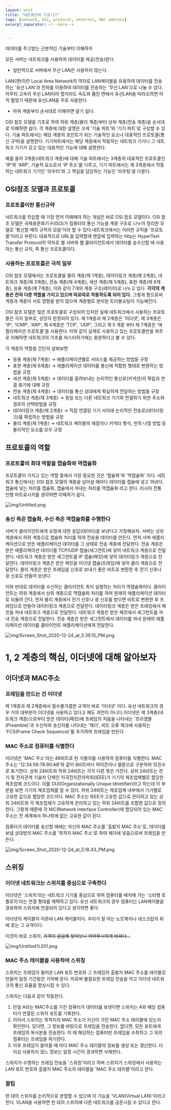```yaml
---
layout: post
title: "네트워크의 기초(1)"
tags: [network, OSI, protocol, ethernet, MAC address]
excerpt_separator: <!--more-->


---
```


데이터를 주고받는 근본적인 기술부터 이해하자

<!--more-->

모든 서버는 네트워크를 사용하여 데이터를 제공(전송)한다. 

- 일반적으로 서버에서 무선 LAN은 사용하지 않는다.

LAN(랜)이란 Local Area Network의 약자로 LAN케이블을 유용하여 데이터를 전송하는 '유선 LAN'과 전파를 이용하여 데이터를 전송하는 '무선 LAN'으로 나눌 수 있다. 아무리 고속의 무선 LAN이라 할지라도 속도와 품진 면에서 유선LAN을 따라오려면 아직 멀었기 때문에 유선LAN을 주로 사용한다. 

- 하위 계층부터 순서대로 이해하면 알기 쉽다.

OSI 참조 모델을 기초로 하여 하위 계층(물리 계층)부터 상위 계층(전송 계층)을 순서대로 이해하면 쉽다. 각 계층에 대한 설명은 크게 '기술 파트'와 '기기 파트'로 구성할 수 있다. 기술 파트에서는 해당 계층의 포인트가 되는 기술적인 요소나 대표적인 프로토콜(통신 규약)을 설명한다. 기기파트에서는 해당 계층에서 작동하는 네트워크 기기나 그 네트워크 기기가 갖고 있는 대표적인 기능에 대해 설명한다. 

예를 들어 3계층(네트워크 계층)에 대해 기술 파트에서는 3계층의 대표적인 프로토콜인 'IP'와 'ARP', 기술적 요소로서 'IP 주소'를 다루고, 기기 파트에서는 제 3계층에서 작동하는 네트워크 기기인 '라우터'와 그 핵심을 담당하는 기능인 '라우팅'을 다룬다.

## OSI참조 모델과 프로토콜

### 프로토콜이란 통신규약

네트워크를 학습할 때 가장 먼저 이해해야 하는  개념은 바로 OSI 참조 모델이다. OSI 참조 모델은 국제표준화기구(ISO)가 컴퓨터의 통신 기능을 계층 구조로 나누어 정리한 모델로 '통신할 때의 규칙의 모음'이라 할 수 있다.네트워크에서는 이러한 규칙을 '프로토콜'이라고 부른다. 대표적으로 URL을 입력할때 맨앞에 입력하는 http는 HyperText Transfer Protocol의 약자로 웹 서버와 웹 클라이언트에서 데이터를 송수신할 때 사용하는 통신 규칙, 즉 통신 프로토콜이다.

### 사용하는 프로토콜은 극히 일부

OSI 참조 모델에서는 프로토콜을 물리 계층(제 1계층), 데이터링크 계층(제 2계층), 네트워크 계층(제 3계층), 전송 계층(제 4계층), 세션 계층(제 5계층), 표현 계층(제 6계층), 응용 계층(제 7계층), 이와 같이 7개의 계층 구조(레이어)로 나누고 있다. **각각의 계층은 전혀 다른 역할을 가지고 있으며 따로따로 작동하도록 되어 있다.** 그렇게 함으로써 계층과 계층이 서로 영향을 받지 않으며 계층별로 분리된 트러블슈팅이 가능해진다.

OSI 참조 모델은 많은 프로토콜로 구성되어 있지만 실제 네트워크에서 사용하는 프로토콜은 극히 일부로, 상당히 한정되어 있다. 제 1계층과 제 2계층은 '이더넷', 제 3계층은 'IP', 'ICMP', 'ARP', 제 4계층은 'TCP', 'UDP', 그리고 제 5 계층 부터 제 7계층은 '애플리케이션 프로토콜'을 사용한다. 이와 같이  실제로 사용하고 있는 프로토콜만을 위주로 이해하면 네트워크의 기초를 마스터하기에는 충분하다고 볼 수 있다.

각 계층의 역할을 간단히 살펴보면

- 응용 계층(제 7계층) → 애플리케이션별로 서비스를 제공하는 방법을 규정
- 표현 계층(제 6계층) → 애플리케이션 데이터를 통신에 적합한 형태로 변환하는 방법을 규정
- 세션 계층(제 5계층) → 데이터를 흘려보내는 논리적인 통신로(커넥션)의 확립과 연결 끊기에 대해 규정
- 전송 계층(제 4계층) → 데이터를 통신 상대에게 확실하게 전달하는 방법을 규정
- 네트워크 계층(제 3계층) → 동일 또는 다른 네트워크 기기와 연결하기 위한 주소와 경로의 선택방법을 규정
- 데이터링크 계층(제 2계층) → 직접 연결된 기기 사이에 논리적인 전송로(데이터링크)를 확립하는 방법을 규정
- 물리 계층(제 1계층) → 네트워크 케이블의 재질이나 커넥터 형식, 핀의 나열 방법 등 물리적인 요소를 모두 규정

## 프로토콜의 역할

### 프로토콜의 최대 역할을 캡슐화와 역캡슐화

프로토콜이 가지고 있는 역할 중에서 가장 중요한 것은 '캡슐화'와 '역캡슐화' 이다. 네트워크 통신에서는 OSI 참조 모델의 계층을 넘어설 때마다 데이터를 캡슐에 넣고 꺼낸다. 캡슐에 넣는 처리를 캡슐화, 캡슐에서 꺼내는 처리를 역캡슐화 라고 한다. 러시아 전통 인형 마트료시카를 생각하면 이해하기 쉽다.

![img/Untitled.png](/assets/img/posts/2020-12-24-network-basic-1/Untitled.png)

### 송신 측은 캡슐화, 수신 측은 역캡슐화를 수행한다

서버가 클라이언트에게 요청에 대한 응답(데이터)을 보낸다고 가정해보자. 서버는 상위 계층에서 하위 계층으로 캡슐화 처리를 하여 전송용 데이터를 만든다. 먼저 서버 애플리케이션으로 만든 애플리케이션 데이터를 그 상태로 전송 계층에 전달한다. 전송 계층은 받은 애플리케이션 데이터를 TCP/UDP 캡슐(세그먼트)에 넣어 네트워크 계층으로 전달한다. 네트워크 계층은 받은 세그먼트를 IP 캡슐(패킷)에 넣어 데이터링크 계층으로 전달한다. 데이터링크 계층은 받은 패킷을 이더넷 캡슐(프레임)에 넣어 물리 계층으로 전달한다. 물리 계층은 받은 프레임을 신호로 보내기 좋은 비트로 변환한 후 전기 신호나 광 신호로 만들어 보낸다.

이와 반대로 데이터를 수신하는 클라이언트 측이 실행하는 처리가 역캡슐화이다.  클라이언트는 하위 계층에서 상위 계층으로 역캡슐화 처리를 하여 원래의 애플리케이션 데이터로 되돌려 간다. 먼저 물리 계층에서 전기 신호나 광 신호를 받으면 비트로 변환한 후 프레임으로 만들어 데이터링크 계층으로 전달한다. 데이터링크 계층은 받은 프레임에서 패킷을 꺼내 네트워크 계층으로 전달한다. 네트워크 계층은 받은 패킷에서 세그먼트를 꺼내 전송 계층으로 전달한다. 전송 계층은 받은 세그먼트에서 데이터를 꺼내 원래의 애플리케이션 데이터를 클라이언트 애플리케이션에게 전달한다.

![img/Screen_Shot_2020-12-24_at_5.39.15_PM.png](/assets/img/posts/2020-12-24-network-basic-1/Screen_Shot_2020-12-24_at_5.39.15_PM.png)

# 1, 2 계층의 핵심, 이더넷에 대해 알아보자

## 이더넷과 MAC주소

### 프레임을 만드는 건 이더넷

제 1계층과 제 2계층에서 필수불가결한 규격이 바로 '이더넷' 이다. 유선 네트워크의 경우 거의 대부분이 이더넷을 사용하고 있다고 해도 과언이 아니다.이더넷은 제 3계층(네트워크 계층)으로부터 받은 데이터(패킷)에 프레임의 처음을 나타내는 '프리앰블(Preamble)'과 수신자와 송신자를 나타내는 '헤더', 비트 오류 체크에 사용하는 'FCS(Frame Check Sequence)'를 추가하여 프레임을 만든다

### MAC 주소로 컴퓨터를 식별한다

이더넷은 'MAC 주소'라는 48비트로 된 식별자를 사용하여 컴퓨터를 식별한다. MAC 주소는 '12:34:56:78:90:AB'와 같이 8비트마다 하이픈이나 콜론으로 구분하여 12진수로 표기한다. 상위 24비트와 하위 24비트는 각각 다른 뜻은 가진다. 상위 24비트는 전기 및 전자관계 기술자 단체인 미국전지전자학회(IEEE)가 기기의 제조업체별로 할당한 제조업체 코드이다. 이를 OUI(Organizationally Unique Idnetifier)라고 하는데 이 부분을 보면 기기의 제조업체를 알 수 있다. 하위 24비트는 제조업체 내부에서 기기별로 고유한 값으로 할당한 코드이다. MAC 주소는 IEEE가 고유한 값으로 관리하고 있는 상위 24비트와 각 제조업체가 고유하게 관리하고 있는 하위 24비트를 조합한 값으로 정의한다. 그렇게 때문에 각 NIC(Network Interface Controller)에 할당되어 있는 MAC 주소는 전 세계에서 하나밖에 없는 고유한 값이 된다.

컴퓨터가 데이터를 송신할 때에는 자신의 MAC 주소를 '출발지 MAC 주소'로, 데이터를 보낼 상대방의 MAC 주소를 '목적지 MAC 주소'로 하여 헤더에 넣음으로써 프레임을 만든다.

![img/Screen_Shot_2020-12-24_at_5.18.43_PM.png](/assets/img/posts/2020-12-24-network-basic-1/Screen_Shot_2020-12-24_at_5.18.43_PM.png)

## 스위칭

### 이더넷 네트워크는 스위치를 중심으로 구축한다

이더넷은 '스위치'라는 네트워크 기기를 중심으로 하여 컴퓨터를 배치해 가는 '스타형 토폴로지'라는 연결 형태를 채택하고 있다. 유선 네트워크의 경우 컴퓨터는 LAN케이블을 경유하여 스위치에 연결되어 있다고 생각하면 좋다.

이더넷의 케이블이 이른바 LAN 케이블이다. 우리가 잘 아는 노트북이나 데스크탑의 뒤에 꽂는 그 규격이다. 

이것이 바로 스위치.  ~~가격이 궁금해 찾아보니 어마무시하게 비싸다...~~

![img/Untitled%201.png](/assets/img/posts/2020-12-24-network-basic-1/Untitled%201.png)

### MAC 주소 테이블을 사용하여 스위칭

스위치는 프레임이 들어온 LAN 포트 번호와 그 프레임의 출발지 MAC 주소를 테이블로 만들어 일정 기간동안 기억해 둔다. 이로써 불필요한 프레임 전송을 막고 이더넷 네트워크의 통신 효율을 향상시킬 수 있다. 

스위치는 다음과 같이 작동한다.

1. 만일 A라는 MAC주소를 가진 컴퓨터가 데이터를 보낸다면 스위치는 A와 해당 컴퓨터가 연결된 스위치 포트를 기록한다. 
2. 이어서 스위치는 목적지의 MAC 주소가 자신이 가진 MAC 주소 테이블에 있는지 확인한다. 있다면, 그 정보를 바탕으로 프레임을 전송한다. 없다면, 모든 포트에게 프레임의 복사본을 전송한다. 이 때 해당하는 컴퓨터만 프레임을 수취하고 그 외의 컴퓨터는 프레임을 파기한다. 
3. 이후 프레임이 들어올 때 마다 MAC 주소 테이블의 정보를 생성 또는 갱신한다. 더 이상 사용하지 않느 정보는 일정 시간이 경과하면 삭제한다.

   

스위치가 수행하는 프레임 전송을 '스위칭'이라고 하며 스위치가 스위칭에서 사용하는 LAN 포트 번호와 출발지 MAC 주소의 테이블을 'MAC 주소 테이블'이라고 한다.

 

### 꿀팁

한 대의 스위치를 논리적으로 분할할 수 있으며 이 기능을 'VLAN(Virtual LAN)'이라고 한다. VLAN을 사용하면 한 대의 스위치에 다른 네트워크를 공존시킬 수 있다고 한다.